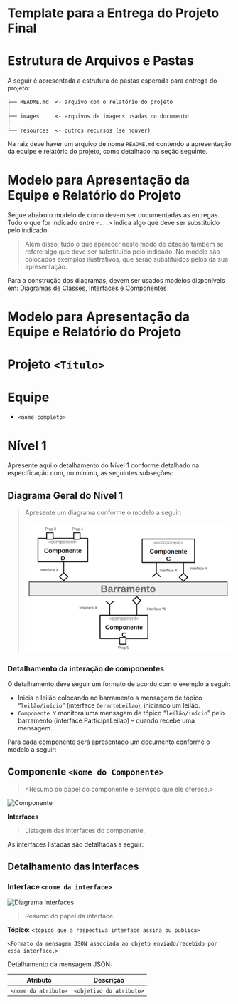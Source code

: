 # Template para a Entrega do Projeto Final

# Estrutura de Arquivos e Pastas

A seguir é apresentada a estrutura de pastas esperada para entrega do projeto:

~~~
├── README.md  <- arquivo com o relatório do projeto
│
├── images     <- arquivos de imagens usadas no documento
│
└── resources  <- outros recursos (se houver)
~~~

Na raiz deve haver um arquivo de nome `README.md` contendo a apresentação da equipe e relatório do projeto, como detalhado na seção seguinte.

# Modelo para Apresentação da Equipe e Relatório do Projeto

Segue abaixo o modelo de como devem ser documentadas as entregas. Tudo o que for indicado entre `<...>` indica algo que deve ser substituído pelo indicado.
> Além disso, tudo o que aparecer neste modo de citação também se refere algo que deve ser substituído pelo indicado. No modelo são colocados exemplos ilustrativos, que serão substituídos pelos da sua apresentação.

Para a construção dos diagramas, devem ser usados modelos disponíveis em: [Diagramas de Classes, Interfaces e Componentes]()

# Modelo para Apresentação da Equipe e Relatório do Projeto

# Projeto `<Título>`

# Equipe
* `<nome completo>`

# Nível 1

Apresente aqui o detalhamento do Nível 1 conforme detalhado na especificação com, no mínimo, as seguintes subseções:

## Diagrama Geral do Nível 1

> Apresente um diagrama conforme o modelo a seguir:
>
> ![Modelo de diagrama no nível 1](images/coreografia.png)

### Detalhamento da interação de componentes

O detalhamento deve seguir um formato de acordo com o exemplo a seguir:

* Inicia o leilão colocando no barramento a mensagem de tópico “`leilão/início`” (interface `GerenteLeilao`), iniciando um leilão.
* `Componente Y` monitora uma mensagem de tópico “`leilão/início`” pelo barramento (interface ParticipaLeilao) – quando recebe uma mensagem...

Para cada componente será apresentado um documento conforme o modelo a seguir:

## Componente `<Nome do Componente>`

> <Resumo do papel do componente e serviços que ele oferece.>

![Componente](diagrama-componente-mensagens.png)

**Interfaces**
> Listagem das interfaces do componente.

As interfaces listadas são detalhadas a seguir:

## Detalhamento das Interfaces

### Interface `<nome da interface>`

![Diagrama Interfaces](diagrama-uma-interface.png)

> Resumo do papel da interface.

**Tópico**: `<tópico que a respectiva interface assina ou publica>`

~~~
<Formato da mensagem JSON associada ao objeto enviado/recebido por essa interface.>
~~~

Detalhamento da mensagem JSON:

Atributo | Descrição
-------| --------
`<nome do atributo>` | `<objetivo do atributo>`

